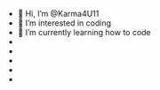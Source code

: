 - 👋 Hi, I’m @Karma4U11
- 👀 I’m interested in coding
- 🌱 I’m currently learning how to code
-
-
-
-
-
